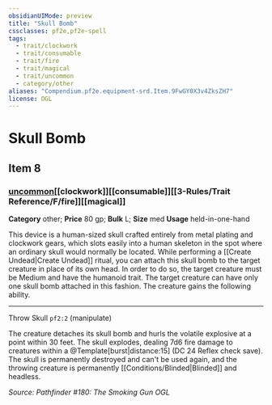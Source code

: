 ```yaml
---
obsidianUIMode: preview
title: "Skull Bomb"
cssclasses: pf2e,pf2e-spell
tags:
  - trait/clockwork
  - trait/consumable
  - trait/fire
  - trait/magical
  - trait/uncommon
  - category/other
aliases: "Compendium.pf2e.equipment-srd.Item.9FwGY0X3v4ZksZH7"
license: OGL
---
```

# Skull Bomb
## Item 8
### [uncommon](uncommon.md "Uncommon Rarity Trait")[[clockwork]][[consumable]][[3-Rules/Trait Reference/F/fire]][[magical]]

**Category** other; 
**Price** 80 gp; 
**Bulk** L; **Size** med
**Usage** held-in-one-hand

This device is a human-sized skull crafted entirely from metal plating and clockwork gears, which slots easily into a human skeleton in the spot where an ordinary skull would normally be located. While performing a [[Create Undead|Create Undead]] ritual, you can attach this skull bomb to the target creature in place of its own head. In order to do so, the target creature must be Medium and have the humanoid trait. The target creature can have only one skull bomb attached in this fashion. The creature gains the following ability.

* * *

Throw Skull `pf2:2` (manipulate)

The creature detaches its skull bomb and hurls the volatile explosive at a point within 30 feet. The skull explodes, dealing 7d6 fire damage to creatures within a @Template\[burst|distance:15\] (DC 24 Reflex check save). The skull is permanently destroyed and can't be used again, and the throwing creature is permanently [[Conditions/Blinded|Blinded]] and headless.

*Source: Pathfinder #180: The Smoking Gun*
*OGL*